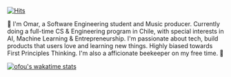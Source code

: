 [![Hits](https://hits.seeyoufarm.com/api/count/incr/badge.svg?url=https%3A%2F%2Fgithub.com%2Fofou&count_bg=%2379C83D&title_bg=%23000000&icon=&icon_color=%23E7E7E7&title=+hits&edge_flat=false)](https://hits.seeyoufarm.com)

👋
I'm Omar, a Software Engineering student and Music producer. Currently doing a full-time CS & Engineering program in Chile, with special interests in AI, Machine Learning & Entrepreneurship. I'm passionate about tech, build products that users love and learning new things. Highly biased towards First Principles Thinking. I'm also a afficionate beekeeper on my free time. 🐝 

[![ofou's wakatime stats](https://git-stats.willianrod.com/api/wakatime?username=ofou&custom_title=ofou%27s%20week%20coding_time&bg_color=FFFFFF&hide_border=true)](https://wakatime.com/@ofou)
